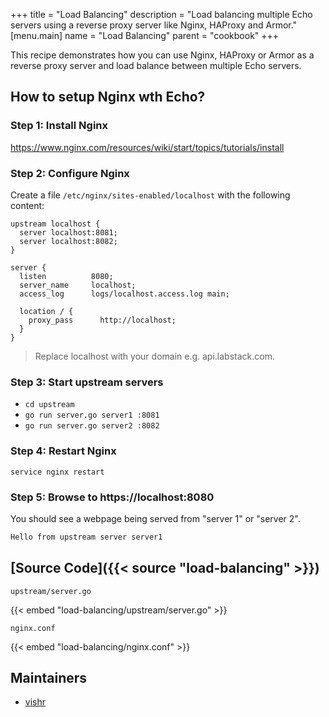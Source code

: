 +++
title = "Load Balancing"
description = "Load balancing multiple Echo servers using a reverse proxy server like Nginx, HAProxy and Armor."
[menu.main]
  name = "Load Balancing"
  parent = "cookbook"
+++

This recipe demonstrates how you can use Nginx, HAProxy or Armor as a reverse proxy server and load balance between multiple Echo servers.

## How to setup Nginx wth Echo?

### Step 1: Install Nginx

https://www.nginx.com/resources/wiki/start/topics/tutorials/install

### Step 2: Configure Nginx

Create a file `/etc/nginx/sites-enabled/localhost` with the following content:

```nginx
upstream localhost {
  server localhost:8081;
  server localhost:8082;
}

server {
  listen          8080;
  server_name     localhost;
  access_log      logs/localhost.access.log main;

  location / {
    proxy_pass      http://localhost;
  }
}
```
> Replace localhost with your domain e.g. api.labstack.com.

### Step 3: Start upstream servers

- `cd upstream`
- `go run server.go server1 :8081`
- `go run server.go server2 :8082` 

### Step 4: Restart Nginx

`service nginx restart`

### Step 5: Browse to https://localhost:8080

You should see a webpage being served from "server 1" or "server 2".

```sh
Hello from upstream server server1
```

## [Source Code]({{< source "load-balancing" >}})

`upstream/server.go`

{{< embed "load-balancing/upstream/server.go" >}}

`nginx.conf`

{{< embed "load-balancing/nginx.conf" >}}

## Maintainers

- [vishr](https://github.com/vishr)
